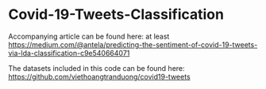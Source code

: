 # Covid-19-Tweets-Classification

Accompanying article can be found here: at least https://medium.com/@antela/predicting-the-sentiment-of-covid-19-tweets-via-lda-classification-c9e540664071

The datasets included in this code can be found here: https://github.com/viethoangtranduong/covid19-tweets